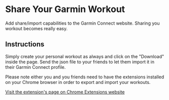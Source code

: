 # Share Your Garmin Workout

Add share/import capabilities to the Garmin Connect website. Sharing you workout becomes really easy.

## Instructions
Simply create your personal workout as always and click on the "Download" inside the page. Send the json file to your friends to let them import it in their Garmin Connect profile.

Please note either you and you friends need to have the extensions installed on your Chrome browser in order to export and import your workouts.

[Visit the extension's page on Chrome Extensions website](https://chrome.google.com/webstore/detail/share-your-garmin-connect/kdpolhnlnkengkmfncjdbfdehglepmff)


